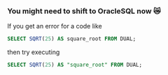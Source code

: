 ### You might need to shift to OracleSQL now 😿

If you get an error for a code like
```sql
SELECT SQRT(25) AS square_root FROM DUAL;
```
then try executing
```sql
SELECT SQRT(25) AS "square_root" FROM DUAL;
```
